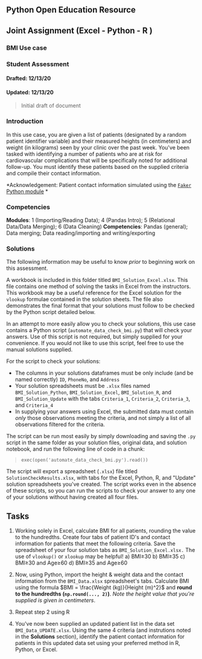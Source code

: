 ## Python Open Education Resource

## Joint Assignment (Excel - Python - R )

### BMI Use case

### Student Assessment

#### Drafted: 12/13/20

#### Updated: 12/13/20

> Initial draft of document 

### Introduction

In this use case, you are given a list of patients (designated by a random patient identifier variable) and their measured heights (in centimeters) and weight (in kilograms) seen by your clinic over the past week. You've been tasked with identifying a number of patients who are at risk for cardiovascular complications that will be specifically noted for additional follow-up. You must identify these patients based on the supplied criteria and compile their contact information.

*Acknowledgement: Patient contact information simulated using the [`Faker` Python module](https://faker.readthedocs.io/en/master/)  *

### Competencies  
**Modules**: 1 (Importing/Reading Data); 4 (Pandas Intro); 5 (Relational Data/Data Merging); 6 (Data Cleaning) 
**Competencies**: Pandas (general); Data merging; Data reading/importing and writing/exporting 

### Solutions

The following information may be useful to know *prior* to beginning work on this assessment. 

A workbook is included in this folder titled `BMI_Solution_Excel.xlsx`. This file contains one method of solving the tasks in Excel from the instructors. This workbook may be a useful reference for the Excel solution for the `vlookup` formulae contained in the solution sheets. The file also demonstrates the final format that your solutions must follow to be checked by the Python script detailed below.

In an attempt to more easily allow you to check your solutions, this use case contains a Python script (`automate_data_check_bmi.py`) that will check your answers. Use of this script is not required, but simply supplied for your convenience. If you would not like to use this script, feel free to use the manual solutions supplied. 

For the script to check your solutions:
- The columns in your solutions dataframes must be only include (and be named correctly) `ID`, `PhoneNo`, and `Address`
- Your solution spreadsheets must be `.xlsx` files named `BMI_Solution_Python`, `BMI_Solution_Excel`, `BMI_Solution_R`, and `BMI_Solution_Update` with the tabs `Criteria_1`, `Criteria_2`, `Criteria_3`, and `Criteria_4` 
- In supplying your answers using Excel, the submitted data must contain *only* those observations meeting the criteria, and not simply a list of all observations filtered for the criteria. 


The script can be run most easily by simply downloading and saving the `.py` script in the same folder as your solution files, original data, and solution notebook, and run the following line of code in a chunk:
> `exec(open('automate_data_check_bmi.py').read())`

The script will export a spreadsheet (`.xlsx`) file titled `SolutionCheckResults.xlsx`, with tabs for the Excel, Python, R, and "Update" solution spreadsheets you've created.  The script works even in the absence of these scripts, so you can run the scripts to check your answer to any one of your solutions without having created all four files.


## Tasks

1) Working solely in Excel, calculate BMI for all patients, rounding the value to the hundredths. Create four tabs of patient ID's and contact information for patients that meet the following criteria. Save the spreadsheet of your four solution tabs as `BMI_Solution_Excel.xlsx.` The use of `vlookup()` or `xlookup` may be helpful!
     a) BMI$\geq$30
     b) BMI$\geq$35
     c) BMI$\geq$30 and Age$\geq$60
     d) BMI$\geq$35 and Age$\geq$60

2) Now, using Python, import the height & weight data and the contact information from the `BMI_Data.xlsx` spreadsheet's tabs. Calculate BMI using the formula $BMI = \frac{Weight (kg)}{Height (m)^2}$ and **round to the hundredths (`np.round(..., 2)`)**. *Note the height value that you're supplied is given in centimeters*.

3) Repeat step 2 using R

4) You've now been supplied an updated patient list in the data set `BMI_Data_UPDATE.xlsx`. Using the same 4 criteria (and instrutions noted in the **Solutions** section), identify the patient contact information for patients in this updated data set using your preferred method in R, Python, or Excel. 
